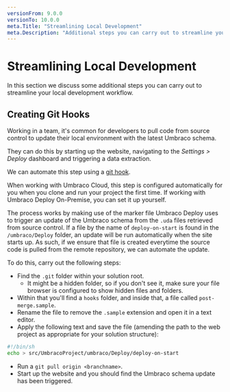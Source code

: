 ```yaml
---
versionFrom: 9.0.0
versionTo: 10.0.0
meta.Title: "Streamlining Local Development"
meta.Description: "Additional steps you can carry out to streamline your local development workflow"
---
```


# Streamlining Local Development

In this section we discuss some additional steps you can carry out to streamline your local development workflow.

## Creating Git Hooks

Working in a team, it's common for developers to pull code from source control to update their local environment with the latest Umbraco schema.

They can do this by starting up the website, navigating to the _Settings > Deploy_ dashboard and triggering a data extraction.

We can automate this step using a [git hook](https://www.atlassian.com/git/tutorials/git-hooks).

When working with Umbraco Cloud, this step is configured automatically for you when you clone and run your project the first time. If working with Umbraco Deploy On-Premise, you can set it up yourself.

The process works by making use of the marker file Umbraco Deploy uses to trigger an update of the Umbraco schema from the `.uda` files retrieved from source control.  If a file by the name of `deploy-on-start` is found in the `/umbraco/Deploy` folder, an update will be run automatically when the site starts up. As such, if we ensure that file is created everytime the source code is pulled from the remote repository, we can automate the update.

To do this, carry out the following steps:

- Find the `.git` folder within your solution root.
    - It might be a hidden folder, so if you don't see it, make sure your file browser is configured to show hidden files and folders.
- Within that you'll find a `hooks` folder, and inside that, a file called `post-merge.sample`.
- Rename the file to remove the `.sample` extension and open it in a text editor.
- Apply the following text and save the file (amending the path to the web project as appropriate for your solution structure):

```sh
#!/bin/sh
echo > src/UmbracoProject/umbraco/Deploy/deploy-on-start
```

- Run a `git pull origin <branchname>`.
- Start up the website and you should find the Umbraco schema update has been triggered.

